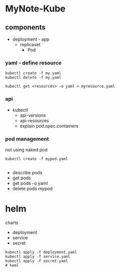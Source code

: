 # MyNote-Kube


## components

* deployment - app
    * replicaset
        * Pod



### yaml - define resource

```
kubectl create -f my.yaml
kubectl delete -f my.yaml

kubectl get <resources> -o yaml > myresource.yaml

```


### api

* kubectl 
    * api-versions
    * api-resources
    * explain pod.spec.containers


 ### pod management
 
 not using naked pod
 ```
 kubectl create -f mypod.yaml
 
 
 ```
 * describe pods
 * get pods
 * get pods <podname> -o yaml
 *  delete pods mypod


# helm

charts
* deployment
* service
* secret
```shell
kubectl apply -f deployment.yaml
kubectl apply -f service.yaml
kubectl apply -f secret.yaml
# heml

```


<!--stackedit_data:
eyJoaXN0b3J5IjpbLTE4OTI4NTkzNDksLTk5ODI0MTgzMl19
-->